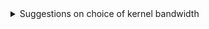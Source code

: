 
<details>
  <summary>Suggestions on choice of kernel bandwidth</summary>
  
  # Choice of sigma/kernel bandwidth
Choosing a reasonable sigma vector is critical to generating robust and interpretable results.Sigma essentially determines what range of neighboring spots contribute towards the effective niche. Small values of sigma ensure that only close neighboring spots are considered while large values of sigma result in effective niches that are smooth across large regions of the tissue.\
To see what this looks like, I will generate a grid of values and show what spots contribute to the effective niche of the middle spot. The size of the spot corresponds to its relative importance. 

```{r}
#generate coordiantes
coord = expand.grid(c(1:20),c(1:20))
colnames(coord) = c('x','y')
#get distance matrix
D = as.matrix(dist(coord,method = 'euclidean',diag = T))
#extract center distances
D = D[190,]
coord = data.frame(coord,D)
```
We first see what happens if the kernel bandwidth is very small. We see that the only spot that contributes to the effective niche is the middle spot itself. This may be appropriate if the spot can contain many cells like in Visium data.

```{r}
#input your own sigma value
sigma = 0.001
coord_sigma_small = coord
coord_sigma_small$D = exp(-coord_sigma_small$D^2/sigma^2)
coord_sigma_small$D[coord_sigma_small$D<0.05] = 0
library(ggplot2)
ggplot(coord_sigma_small,aes(x,y,size=ifelse(D==0, NA, D)))+geom_point()+ theme(legend.position="none")
```
We now see what happens if the kernel bandwidth is equivalent to the distance between neighboring spots. We see that neighboring spots now also contribute to the effective niche. This value may be appropriate if we believe that niche patterns only depend on the closest neighbors of a spot. 

```{r}
#input your own sigma value
sigma = 1
coord_sigma_small = coord
coord_sigma_small$D = exp(-coord_sigma_small$D^2/sigma^2)
coord_sigma_small$D[coord_sigma_small$D<0.05] = 0
library(ggplot2)
ggplot(coord_sigma_small,aes(x,y,size=ifelse(D==0, NA, D)))+geom_point()+ theme(legend.position="none")
```

We now see what happens if the kernel bandwidth is large, say 1/4th of the length of the tissue. Many spots now contribute to the effective niche. Additionally,it looks as though there is nearly equal contribution for many cells near the center. This value may be appropriate if we believe that niche patterns only depend on tissue level patterns in niche.


```{r}
#input your own sigma value
sigma = 5
coord_sigma_small = coord
coord_sigma_small$D = exp(-coord_sigma_small$D^2/sigma^2)
coord_sigma_small$D[coord_sigma_small$D<0.05] = 0
library(ggplot2)
ggplot(coord_sigma_small,aes(x,y,size=ifelse(D==0, NA, D)))+geom_point()+ theme(legend.position="none")
```


Clearly the choice of sigma can affect what niche patterns you will find. For spot data which can contain many cells like Visium, we recommend using a sigma vector that contains a small value, a value equal to the distance between neighboring spots, and a value somewhat larger, say 2-3 times the distance between neighboring spots.
</details>
